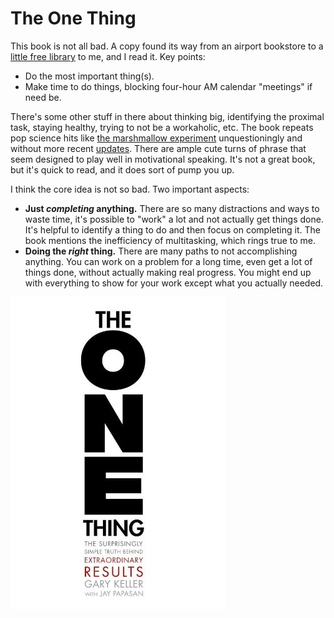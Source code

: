 # The One Thing

This book is not all bad. A copy found its way from an airport
bookstore to a [little free library](https://littlefreelibrary.org/)
to me, and I read it. Key points:

 * Do the most important thing(s).
 * Make time to do things, blocking four-hour AM calendar "meetings"
   if need be.

There's some other stuff in there about thinking big, identifying the proximal task, staying healthy, trying to not be a workaholic, etc. The book repeats pop science hits like [the marshmallow experiment](https://en.wikipedia.org/wiki/Stanford_marshmallow_experiment) unquestioningly and without more recent [updates](https://www.theatlantic.com/family/archive/2018/06/marshmallow-test/561779/). There are ample cute turns of phrase that seem designed to play well in motivational speaking. It's not a great book, but it's quick to read, and it does sort of pump you up.

I think the core idea is not so bad. Two important aspects:

 * **Just _completing_ anything.** There are so many distractions and
   ways to waste time, it's possible to "work" a lot and not actually
   get things done. It's helpful to identify a thing to do and then
   focus on completing it. The book mentions the inefficiency of
   multitasking, which rings true to me.
 * **Doing the _right_ thing.** There are many paths to not
   accomplishing anything. You can work on a problem for a long time,
   even get a lot of things done, without actually making real
   progress. You might end up with everything to show for your work
   except what you actually needed.

![The One Thing (cover)](the_one_thing_cover.jpg)
